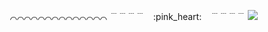 <p align="center">  
⌒⌒⌒⌒⌒⌒⌒⌒⌒⌒⌒⌒⌒⌒
﹉﹉﹉﹉　:pink_heart:　﹉﹉﹉﹉
<img src="https://spotify-github-profile.kittinanx.com/api/view?uid=31mplrsixynas3fsmo36kckq5s4y&cover_image=true&theme=natemoo-re&show_offline=false&background_color=121212&interchange=false&bar_color=FECFD8&bar_color_cover=false)]" />
